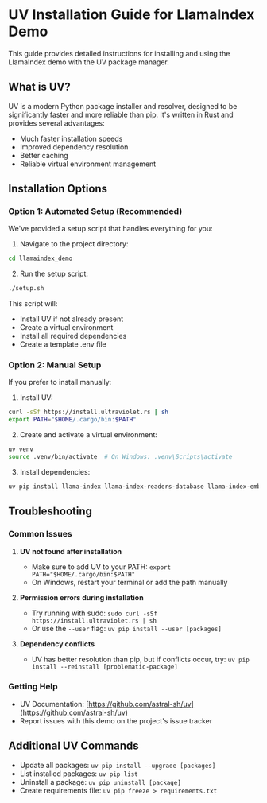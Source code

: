 # UV Installation Guide for LlamaIndex Demo

This guide provides detailed instructions for installing and using the LlamaIndex demo with the UV package manager.

## What is UV?

UV is a modern Python package installer and resolver, designed to be significantly faster and more reliable than pip. It's written in Rust and provides several advantages:

- Much faster installation speeds
- Improved dependency resolution
- Better caching
- Reliable virtual environment management

## Installation Options

### Option 1: Automated Setup (Recommended)

We've provided a setup script that handles everything for you:

1. Navigate to the project directory:
```bash
cd llamaindex_demo
```

2. Run the setup script:
```bash
./setup.sh
```

This script will:
- Install UV if not already present
- Create a virtual environment
- Install all required dependencies
- Create a template .env file

### Option 2: Manual Setup

If you prefer to install manually:

1. Install UV:
```bash
curl -sSf https://install.ultraviolet.rs | sh
export PATH="$HOME/.cargo/bin:$PATH"
```

2. Create and activate a virtual environment:
```bash
uv venv
source .venv/bin/activate  # On Windows: .venv\Scripts\activate
```

3. Install dependencies:
```bash
uv pip install llama-index llama-index-readers-database llama-index-embeddings-openai llama-index-llms-openai gradio python-dotenv sqlalchemy psycopg2-binary pymysql google-api-python-client google-auth-httplib2 google-auth-oauthlib
```

## Troubleshooting

### Common Issues

1. **UV not found after installation**
   - Make sure to add UV to your PATH: `export PATH="$HOME/.cargo/bin:$PATH"`
   - On Windows, restart your terminal or add the path manually

2. **Permission errors during installation**
   - Try running with sudo: `sudo curl -sSf https://install.ultraviolet.rs | sh`
   - Or use the `--user` flag: `uv pip install --user [packages]`

3. **Dependency conflicts**
   - UV has better resolution than pip, but if conflicts occur, try: `uv pip install --reinstall [problematic-package]`

### Getting Help

- UV Documentation: [https://github.com/astral-sh/uv](https://github.com/astral-sh/uv)
- Report issues with this demo on the project's issue tracker

## Additional UV Commands

- Update all packages: `uv pip install --upgrade [packages]`
- List installed packages: `uv pip list`
- Uninstall a package: `uv pip uninstall [package]`
- Create requirements file: `uv pip freeze > requirements.txt`
